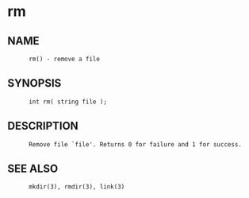# rm
## NAME
          rm() - remove a file

## SYNOPSIS
          int rm( string file );

## DESCRIPTION
          Remove file `file'. Returns 0 for failure and 1 for success.

## SEE ALSO
          mkdir(3), rmdir(3), link(3)
